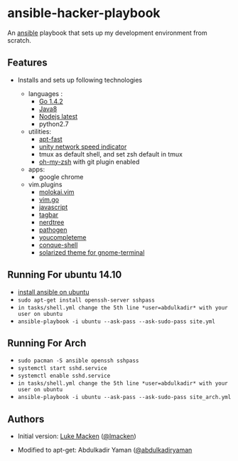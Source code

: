 ansible-hacker-playbook
=======================

An [ansible](http://ansible.cc) playbook that sets up my development environment from scratch.

Features
--------

- Installs and sets up following technologies

  - languages :
    - [Go 1.4.2](https://storage.googleapis.com/golang/go1.4.2.linux-amd64.tar.gz)
    - [Java8](ppa:webupd8team/java)
    - [Nodejs latest](https://deb.nodesource.com/setup)
    - python2.7
  - utilities:
    - [apt-fast](ppa:saiarcot895/myppa)
    - [unity network speed indicator](ppa:nilarimogard/webupd8)
    - tmux as default shell, and set zsh default in tmux
    - [oh-my-zsh](https://github.com/robbyrussell/oh-my-zsh) with git plugin enabled
  - apps:
    - google chrome
  - vim.plugins
    - [molokai.vim](https://github.com/fatih/molokai.git)
    - [vim.go](https://github.com/fatih/vim-go.git)
    - [javascript](https://github.com/pangloss/vim-javascript.git)
    - [tagbar](https://github.com/majutsushi/tagbar.git)
    - [nerdtree](https://github.com/scrooloose/nerdtree.git)
    - [pathogen](https://tpo.pe/pathogen.vim)
    - [youcompleteme](https://github.com/Valloric/YouCompleteMe.git)
    - [conque-shell](https://github.com/eternnoir/Conque-Shell.git)
    - [solarized theme for gnome-terminal](git@github.com:Anthony25/gnome-terminal-colors-solarized.git)

Running For ubuntu 14.10
-------

- [install ansible on ubuntu](http://docs.ansible.com/intro_installation.html#latest-releases-via-apt-ubuntu)
- `sudo apt-get install openssh-server sshpass`
- `in tasks/shell.yml change the 5th line *user=abdulkadir* with your user on ubuntu`
- `ansible-playbook -i ubuntu --ask-pass --ask-sudo-pass site.yml`

Running For Arch
-------

- `sudo pacman -S ansible openssh sshpass`
- `systemctl start sshd.service`
- `systemctl enable sshd.service`
- `in tasks/shell.yml change the 5th line *user=abdulkadir* with your user on ubuntu`
- `ansible-playbook -i ubuntu --ask-pass --ask-sudo-pass site_arch.yml`

Authors
-------
- Initial version: [Luke Macken](http://lewk.org) ([@lmacken](http://twitter.com/lmacken))

- Modified to apt-get: Abdulkadir Yaman ([@abdulkadiryaman](http://twitter.com/abdulkadiryaman)
